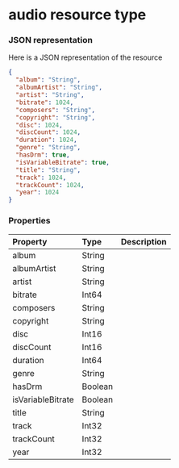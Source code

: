 # audio resource type



### JSON representation

Here is a JSON representation of the resource

```json
{
  "album": "String",
  "albumArtist": "String",
  "artist": "String",
  "bitrate": 1024,
  "composers": "String",
  "copyright": "String",
  "disc": 1024,
  "discCount": 1024,
  "duration": 1024,
  "genre": "String",
  "hasDrm": true,
  "isVariableBitrate": true,
  "title": "String",
  "track": 1024,
  "trackCount": 1024,
  "year": 1024
}

```
### Properties
| Property	   | Type	|Description|
|:---------------|:--------|:----------|
|album|String||
|albumArtist|String||
|artist|String||
|bitrate|Int64||
|composers|String||
|copyright|String||
|disc|Int16||
|discCount|Int16||
|duration|Int64||
|genre|String||
|hasDrm|Boolean||
|isVariableBitrate|Boolean||
|title|String||
|track|Int32||
|trackCount|Int32||
|year|Int32||

<!-- uuid: 177e3976-d242-4e40-88f9-db258c260b4c
2015-10-09 18:31:36 UTC -->